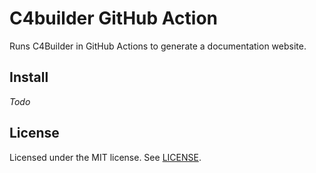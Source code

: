 # C4builder GitHub Action

Runs C4Builder in GitHub Actions to generate a documentation website.

## Install

_Todo_

## License

Licensed under the MIT license. See [LICENSE](LICENSE).
